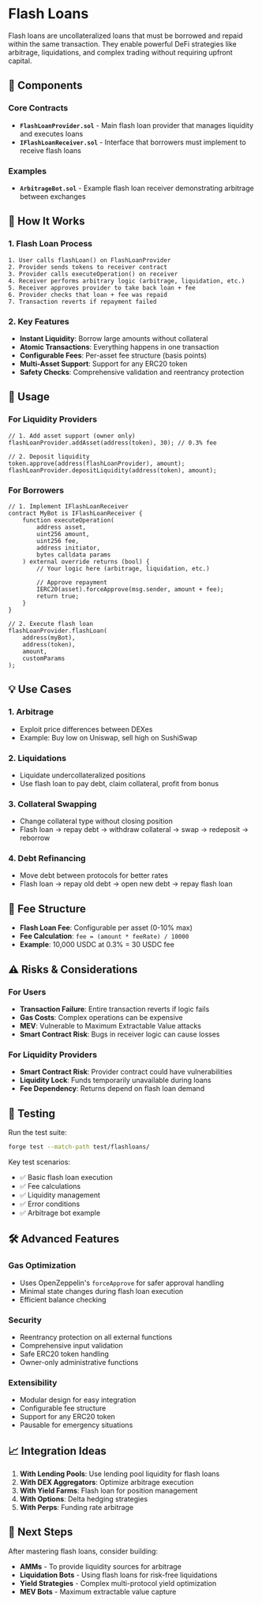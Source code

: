 # Flash Loans

Flash loans are uncollateralized loans that must be borrowed and repaid within the same transaction. They enable powerful DeFi strategies like arbitrage, liquidations, and complex trading without requiring upfront capital.

## 📁 Components

### Core Contracts

- **`FlashLoanProvider.sol`** - Main flash loan provider that manages liquidity and executes loans
- **`IFlashLoanReceiver.sol`** - Interface that borrowers must implement to receive flash loans

### Examples

- **`ArbitrageBot.sol`** - Example flash loan receiver demonstrating arbitrage between exchanges

## 🔧 How It Works

### 1. Flash Loan Process

```
1. User calls flashLoan() on FlashLoanProvider
2. Provider sends tokens to receiver contract
3. Provider calls executeOperation() on receiver
4. Receiver performs arbitrary logic (arbitrage, liquidation, etc.)
5. Receiver approves provider to take back loan + fee
6. Provider checks that loan + fee was repaid
7. Transaction reverts if repayment failed
```

### 2. Key Features

- **Instant Liquidity**: Borrow large amounts without collateral
- **Atomic Transactions**: Everything happens in one transaction
- **Configurable Fees**: Per-asset fee structure (basis points)
- **Multi-Asset Support**: Support for any ERC20 token
- **Safety Checks**: Comprehensive validation and reentrancy protection

## 🚀 Usage

### For Liquidity Providers

```solidity
// 1. Add asset support (owner only)
flashLoanProvider.addAsset(address(token), 30); // 0.3% fee

// 2. Deposit liquidity
token.approve(address(flashLoanProvider), amount);
flashLoanProvider.depositLiquidity(address(token), amount);
```

### For Borrowers

```solidity
// 1. Implement IFlashLoanReceiver
contract MyBot is IFlashLoanReceiver {
    function executeOperation(
        address asset,
        uint256 amount,
        uint256 fee,
        address initiator,
        bytes calldata params
    ) external override returns (bool) {
        // Your logic here (arbitrage, liquidation, etc.)

        // Approve repayment
        IERC20(asset).forceApprove(msg.sender, amount + fee);
        return true;
    }
}

// 2. Execute flash loan
flashLoanProvider.flashLoan(
    address(myBot),
    address(token),
    amount,
    customParams
);
```

## 💡 Use Cases

### 1. Arbitrage

- Exploit price differences between DEXes
- Example: Buy low on Uniswap, sell high on SushiSwap

### 2. Liquidations

- Liquidate undercollateralized positions
- Use flash loan to pay debt, claim collateral, profit from bonus

### 3. Collateral Swapping

- Change collateral type without closing position
- Flash loan → repay debt → withdraw collateral → swap → redeposit → reborrow

### 4. Debt Refinancing

- Move debt between protocols for better rates
- Flash loan → repay old debt → open new debt → repay flash loan

## 🧮 Fee Structure

- **Flash Loan Fee**: Configurable per asset (0-10% max)
- **Fee Calculation**: `fee = (amount * feeRate) / 10000`
- **Example**: 10,000 USDC at 0.3% = 30 USDC fee

## ⚠️ Risks & Considerations

### For Users

- **Transaction Failure**: Entire transaction reverts if logic fails
- **Gas Costs**: Complex operations can be expensive
- **MEV**: Vulnerable to Maximum Extractable Value attacks
- **Smart Contract Risk**: Bugs in receiver logic can cause losses

### For Liquidity Providers

- **Smart Contract Risk**: Provider contract could have vulnerabilities
- **Liquidity Lock**: Funds temporarily unavailable during loans
- **Fee Dependency**: Returns depend on flash loan demand

## 🧪 Testing

Run the test suite:

```bash
forge test --match-path test/flashloans/
```

Key test scenarios:

- ✅ Basic flash loan execution
- ✅ Fee calculations
- ✅ Liquidity management
- ✅ Error conditions
- ✅ Arbitrage bot example

## 🛠️ Advanced Features

### Gas Optimization

- Uses OpenZeppelin's `forceApprove` for safer approval handling
- Minimal state changes during flash loan execution
- Efficient balance checking

### Security

- Reentrancy protection on all external functions
- Comprehensive input validation
- Safe ERC20 token handling
- Owner-only administrative functions

### Extensibility

- Modular design for easy integration
- Configurable fee structure
- Support for any ERC20 token
- Pausable for emergency situations

## 📈 Integration Ideas

1. **With Lending Pools**: Use lending pool liquidity for flash loans
2. **With DEX Aggregators**: Optimize arbitrage execution
3. **With Yield Farms**: Flash loan for position management
4. **With Options**: Delta hedging strategies
5. **With Perps**: Funding rate arbitrage

## 🔗 Next Steps

After mastering flash loans, consider building:

- **AMMs** - To provide liquidity sources for arbitrage
- **Liquidation Bots** - Using flash loans for risk-free liquidations
- **Yield Strategies** - Complex multi-protocol yield optimization
- **MEV Bots** - Maximum extractable value capture
